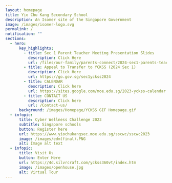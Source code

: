 ```yaml
---
layout: homepage
title: Yio Chu Kang Secondary School
description: An Isomer site of the Singapore Government
image: /images/isomer-logo.svg
permalink: /
notification: ""
sections:
  - hero:
      key_highlights:
        - title: Sec 1 Parent Teacher Meeting Presentation Slides
          description: Click Here
          url: /files/our-family/parents-connect/2024-sec1-parents-teacher-meeting/
        - title: Appeal to Transfer to YCKSS (2024 Sec 1)
          description: Click Here
          url: https://go.gov.sg/sec1yckss2024
        - title: CALENDAR
          description: Click here
          url: https://sites.google.com/moe.edu.sg/2023-yckss-calendar
        - title: CONTACT US
          description: Click here
          url: /Contact-us/
      background: /images/Homepage/YCKSS GIF Homepage.gif
  - infopic:
      title: Cyber Wellness Challenge 2023
      subtitle: Singapore schools
      button: Register here
      url: https://www.yiochukangsec.moe.edu.sg/sscwc/sscwc2023
      image: /images/edm(final).PNG
      alt: Image alt text
  - infopic:
      title: Visit Us
      button: Enter Here
      url: https://4d.silvrcraft.com/yckss360vt/index.htm
      image: /images/openhouse.jpg
      alt: Virtual Tour
---
```


